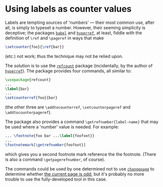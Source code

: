 # Using labels as counter values

Labels are tempting sources of 'numbers'&nbsp;&mdash; their most common use,
after all, is simply to typeset a number.  However, their seeming
simplicity is deceptive; the packages [`babel`](http://ctan.org/pkg/babel) and
[`hyperref`](http://ctan.org/pkg/hyperref), at least, fiddle with the definition of
`\ref` and `\pageref` in ways that make
```latex
\setcounter{foo}{\ref{bar}}
```
(etc.) not work; thus the technique may not be relied upon.

The solution is to use the [`refcount`](http://ctan.org/pkg/refcount) package (incidentally,
by the author of [`hyperref`](http://ctan.org/pkg/hyperref)).  The package provides four
commands, all similar to:
```latex
\usepackage{refcount}
...
\label{bar}
...
\setcounterref{foo}{bar}
```
(the other three are `\addtocounterref`, `\setcounterpageref`
and `\addtocounterpageref`).

The package also provides a command
`\getrefnumber{label-name}` that may be used where a
'number' value is needed.  For example:
```latex
... \footnote{foo bar ...\label{foofoot}}
...
\footnotemark[\getrefnumber{foofoot}]
```
which gives you a second footnote mark reference the the footnote.
(There is also a command `\getpagerefnumber`, of course).

The commands could be used by one determined not to use
[`changepage`](http://ctan.org/pkg/changepage) to determine whether 
[the current page is odd](./FAQ-oddpage.html), but it's probably no more
trouble to use the fully-developed tool in this case.

